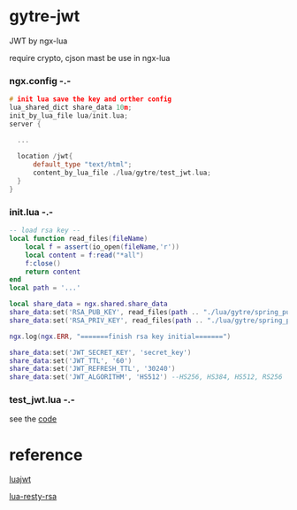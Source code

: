 # gytre-jwt
JWT by ngx-lua

require crypto, cjson
mast be use in ngx-lua

### ngx.config -.-
```cpp
# init lua save the key and orther config
lua_shared_dict share_data 10m;
init_by_lua_file lua/init.lua;
server {

  ...
  
  location /jwt{
      default_type "text/html";
      content_by_lua_file ./lua/gytre/test_jwt.lua;
  }
}
```

### init.lua -.-
```lua
-- load rsa key --
local function read_files(fileName)
    local f = assert(io_open(fileName,'r'))
    local content = f:read("*all")
    f:close()
    return content
end
local path = '...'

local share_data = ngx.shared.share_data
share_data:set('RSA_PUB_KEY', read_files(path .. "./lua/gytre/spring_public_key.pem"))
share_data:set('RSA_PRIV_KEY', read_files(path .. "./lua/gytre/spring_private_key.pem"))

ngx.log(ngx.ERR, "=======finish rsa key initial=======")

share_data:set('JWT_SECRET_KEY', 'secret_key')
share_data:set('JWT_TTL', '60')
share_data:set('JWT_REFRESH_TTL', '30240')
share_data:set('JWT_ALGORITHM', 'HS512') --HS256, HS384, HS512, RS256

```

### test_jwt.lua -.-
see the [code](https://github.com/legenove/gytre-jwt/blob/master/gytre/test_jwt.lua)

#  reference
[luajwt](https://github.com/x25/luajwt)

[lua-resty-rsa](https://github.com/doujiang24/lua-resty-rsa)
